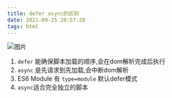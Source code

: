 ```yaml
---
title: defer async的区别
date: 2021-09-25 20:57:20
tags: html
---
```


![图片](http://segmentfault.com/img/bVcQV0)
1. `defer` 能确保脚本加载的顺序,会在dom解析完成后执行
2. `async` 是先请求到先加载,会中断dom解析
3. ES6 Module 有 `type=module` 默认defer模式
4. `async`适合完全独立的脚本